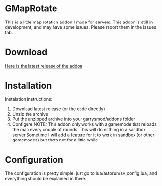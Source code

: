 # GMapRotate

This is a little map rotation addon I made for servers.
This addon is still in development, and may have some issues. Please report them in the issues tab.

# Download

[Here is the latest release of the addon](https://github.com/ajgeiss0702/GMapRotate/releases/latest)


# Installation

Instalation instructions: 
1. Download latest release (or the code directly)
2. Unzip the archive
3. Put the unzipped archive into your garrysmod/addons folder
4. Configure
NOTE: This addon only works with a gamemode that reloads the map every couple of rounds. This will do nothing in a sandbox server
Sometime I will add a feature for it to work in sandbox (or other gamemodes) but thats not for a little while


# Configuration

The configuration is pretty simple. just go to lua/autorun/sv_config.lua, and everything should be explained in there.
